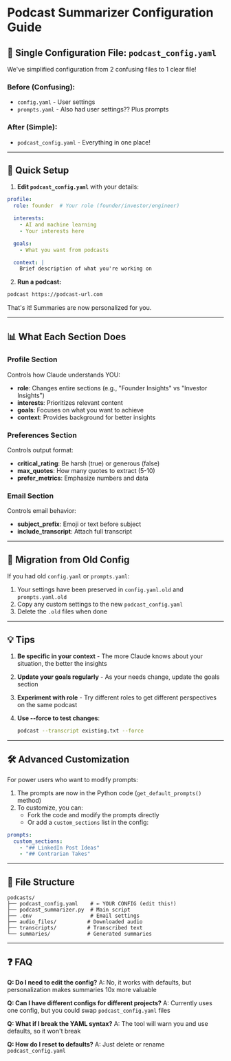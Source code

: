 # Podcast Summarizer Configuration Guide

## 📝 Single Configuration File: `podcast_config.yaml`

We've simplified configuration from 2 confusing files to 1 clear file!

### Before (Confusing):
- `config.yaml` - User settings
- `prompts.yaml` - Also had user settings?? Plus prompts

### After (Simple):
- `podcast_config.yaml` - Everything in one place!

---

## 🚀 Quick Setup

1. **Edit `podcast_config.yaml`** with your details:

```yaml
profile:
  role: founder  # Your role (founder/investor/engineer)

  interests:
    - AI and machine learning
    - Your interests here

  goals:
    - What you want from podcasts

  context: |
    Brief description of what you're working on
```

2. **Run a podcast:**
```bash
podcast https://podcast-url.com
```

That's it! Summaries are now personalized for you.

---

## 📊 What Each Section Does

### Profile Section
Controls how Claude understands YOU:
- **role**: Changes entire sections (e.g., "Founder Insights" vs "Investor Insights")
- **interests**: Prioritizes relevant content
- **goals**: Focuses on what you want to achieve
- **context**: Provides background for better insights

### Preferences Section
Controls output format:
- **critical_rating**: Be harsh (true) or generous (false)
- **max_quotes**: How many quotes to extract (5-10)
- **prefer_metrics**: Emphasize numbers and data

### Email Section
Controls email behavior:
- **subject_prefix**: Emoji or text before subject
- **include_transcript**: Attach full transcript

---

## 🔄 Migration from Old Config

If you had old `config.yaml` or `prompts.yaml`:
1. Your settings have been preserved in `config.yaml.old` and `prompts.yaml.old`
2. Copy any custom settings to the new `podcast_config.yaml`
3. Delete the `.old` files when done

---

## 💡 Tips

1. **Be specific in your context** - The more Claude knows about your situation, the better the insights

2. **Update your goals regularly** - As your needs change, update the goals section

3. **Experiment with role** - Try different roles to get different perspectives on the same podcast

4. **Use --force to test changes**:
   ```bash
   podcast --transcript existing.txt --force
   ```

---

## 🛠️ Advanced Customization

For power users who want to modify prompts:

1. The prompts are now in the Python code (`get_default_prompts()` method)
2. To customize, you can:
   - Fork the code and modify the prompts directly
   - Or add a `custom_sections` list in the config:

```yaml
prompts:
  custom_sections:
    - "## LinkedIn Post Ideas"
    - "## Contrarian Takes"
```

---

## 📂 File Structure

```
podcasts/
├── podcast_config.yaml    # ← YOUR CONFIG (edit this!)
├── podcast_summarizer.py  # Main script
├── .env                   # Email settings
├── audio_files/          # Downloaded audio
├── transcripts/          # Transcribed text
└── summaries/            # Generated summaries
```

---

## ❓ FAQ

**Q: Do I need to edit the config?**
A: No, it works with defaults, but personalization makes summaries 10x more valuable

**Q: Can I have different configs for different projects?**
A: Currently uses one config, but you could swap `podcast_config.yaml` files

**Q: What if I break the YAML syntax?**
A: The tool will warn you and use defaults, so it won't break

**Q: How do I reset to defaults?**
A: Just delete or rename `podcast_config.yaml`